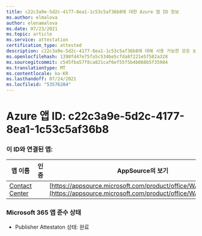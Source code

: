 ```yaml
---
title: c22c3a9e-5d2c-4177-8ea1-1c53c5af36b8에 대한 Azure 앱 ID 정보
ms.author: elmalova
author: elenamalova
ms.date: 07/23/2021
ms.topic: article
ms.service: attestation
certification_type: attested
description: c22c3a9e-5d2c-4177-8ea1-1c53c5af36b8에 대해 사용 가능한 모든 보안 및 규정 준수 정보입니다.
ms.openlocfilehash: 1398fd47e75fa5c534be5cfda8f221e5f582a328
ms.sourcegitcommit: c545fba57f8ca821caf6ef55f5b4b068b5f35984
ms.translationtype: MT
ms.contentlocale: ko-KR
ms.lasthandoff: 07/24/2021
ms.locfileid: "53576284"
---
```

# <a name="azure-app-id-c22c3a9e-5d2c-4177-8ea1-1c53c5af36b8"></a>Azure 앱 ID: c22c3a9e-5d2c-4177-8ea1-1c53c5af36b8


### <a name="apps-associated-with-this-id"></a>이 ID와 연결된 앱:
| **앱 이름** | **인증** | **AppSource의 보기** |
|--------------|---------------|-----------------------|
| [Contact Center](https://docs.microsoft.com/microsoft-365-app-certification/forward/WA200001428) |  | [https://appsource.microsoft.com/product/office/WA200001428](https://appsource.microsoft.com/product/office/WA200001428) |

### <a name="microsoft-365-app-compliance-status"></a>Microsoft 365 앱 준수 상태
- Publisher Attestaton 상태: 완료
